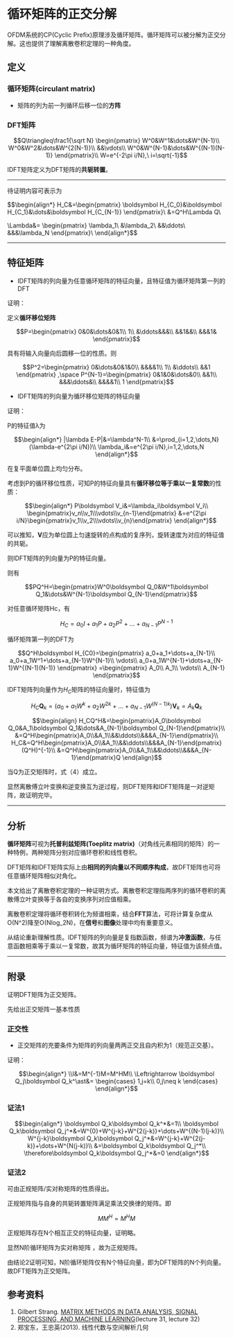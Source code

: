 # 循环矩阵的正交分解

OFDM系统的CP(Cyclic Prefix)原理涉及循环矩阵。循环矩阵可以被分解为正交分解。这也提供了理解离散卷积定理的一种角度。

## 定义

### 循环矩阵(circulant matrix)

- 矩阵的列为前一列循环后移一位的**方阵**

### DFT矩阵

$$Q\triangleq\frac1{\sqrt N}
\begin{pmatrix}
W^0&W^1&\dots&W^{N-1}\\
W^0&W^2&\dots&W^{2(N-1)}\\
&&\vdots\\
W^0&W^{N-1}&\dots&W^{(N-1)(N-1)}
\end{pmatrix}\\
W=e^{-2\pi i/N},\ i=\sqrt{-1}$$

IDFT矩阵定义为DFT矩阵的**共轭转置**。

---

待证明内容可表示为

$$\begin{align*}
H_C&=\begin{pmatrix}
\boldsymbol H_{C_0}&\boldsymbol H_{C_1}&\dots&\boldsymbol H_{C_{N-1}}
\end{pmatrix}\\
&=Q^H\Lambda Q\\

\Lambda&=
\begin{pmatrix}
\lambda_1\\
&\lambda_2\\
&&\ddots\\
&&&\lambda_N
\end{pmatrix}\\
\end{align*}$$

---

## 特征矩阵

- IDFT矩阵的列向量为任意循环矩阵的特征向量，且特征值为循环矩阵第一列的DFT

证明：

定义**循环移位矩阵**

$$P=\begin{pmatrix}
0&0&\dots&0&1\\
1\\
&\ddots&&&\\
&&1&&\\
&&&1&
\end{pmatrix}$$

具有将输入向量向后圆移一位的性质。则

$$P^2=\begin{pmatrix}
0&\dots&0&1&0\\
&&&&1\\
1\\
&\ddots\\
&&1
\end{pmatrix}
,\space
P^{N-1}=\begin{pmatrix}
0&1&0&\dots&0\\
&&1\\
&&&\ddots&\\
&&&&1\\
1
\end{pmatrix}$$

- IDFT矩阵的列向量为循环移位矩阵的特征向量

证明：

P的特征值λ为

$$\begin{align*}
|\lambda E-P|&=\lambda^N-1\\
&=\prod_{i=1,2,\dots,N}(\lambda-e^{2\pi i/N})\\
\lambda_i&=e^{2\pi i/N},i=1,2,\dots,N
\end{align*}$$

在复平面单位圆上均匀分布。

考虑到P的循环移位性质，可知P的特征向量具有**循环移位等于乘以一复常数**的性质：

$$\begin{align*}
P\boldsymbol V_i&=\lambda_i\boldsymbol V_i\\
\begin{pmatrix}v_n\\v_1\\\vdots\\v_{n-1}\end{pmatrix}
&=e^{2\pi i/N}\begin{pmatrix}v_1\\v_2\\\vdots\\v_{n}\end{pmatrix}
\end{align*}$$

可以推知，**V**应为单位圆上匀速旋转的点构成的复序列，旋转速度为对应的特征值的共轭。

则IDFT矩阵的列向量为P的特征向量。

则有

$$PQ^H=\begin{pmatrix}W^0\boldsymbol Q_0&W^1\boldsymbol Q_1&\dots&W^{N-1}\boldsymbol Q_{N-1}\end{pmatrix}$$

对任意循环矩阵Hc，有

$$H_C=a_0I+a_1P+a_2P^2+\dots+a_{N-1}P^{N-1}$$

循环矩阵第一列的DFT为

$$Q^H\boldsymbol H_{C0}=\begin{pmatrix}
a_0+a_1+\dots+a_{N-1}\\
a_0+a_1W^1+\dots+a_{N-1}W^{N-1}\\
\vdots\\
a_0+a_1W^{N-1}+\dots+a_{N-1}W^{(N-1)(N-1)}
\end{pmatrix}
=\begin{pmatrix}
A_0\\ A_1\\ \vdots\\ A_{N-1}
\end{pmatrix}$$

IDFT矩阵列向量作为$H_C$矩阵的特征向量时，特征值为

$$H_C\boldsymbol Q_{k}=(a_0+a_1W^k+a_2W^{2k}+\dots+a_{N-1}W^{(N-1)k})\boldsymbol V_k
=A_k\boldsymbol Q_k$$

$$\begin{align}
H_CQ^H&=\begin{pmatrix}A_0\boldsymbol Q_0&A_1\boldsymbol Q_1&\dots&A_{N-1}\boldsymbol Q_{N-1}\end{pmatrix}\\
&=Q^H\begin{pmatrix}A_0\\&A_1\\&&\ddots\\&&&A_{N-1}\end{pmatrix}\\
H_C&=Q^H\begin{pmatrix}A_0\\&A_1\\&&\ddots\\&&&A_{N-1}\end{pmatrix}(Q^H)^{-1}\\
&=Q^H\begin{pmatrix}A_0\\&A_1\\&&\ddots\\&&&A_{N-1}\end{pmatrix}Q
\end{align}$$

当Q为正交矩阵时，式（4）成立。

显然离散傅立叶变换和逆变换互为逆过程，则DFT矩阵和IDFT矩阵是一对逆矩阵，故证明完毕。

---

## 分析

**循环矩阵**可视为**托普利兹矩阵(Toeplitz matrix)**（对角线元素相同的矩阵）的一种特例，两种矩阵分别对应循环卷积和线性卷积。

DFT矩阵和IDFT矩阵实际上由**相同的列向量以不同顺序构成**，故DFT矩阵也可将任意循环矩阵相似对角化。

本文给出了离散卷积定理的一种证明方式。离散卷积定理指两序列的循环卷积的离散傅立叶变换等于各自的变换序列对应值相乘。

离散卷积定理将循环卷积转化为频谱相乘，结合**FFT**算法，可将计算复杂度从O(N^2)降至O(Nlog_2N)，在**信号**和**图像**处理中均有重要意义。

从结论重新理解性质。IDFT矩阵的列向量是复指数函数，频谱为**冲激函数**，与任意函数相乘等于乘以一复常数，故其为循环矩阵的特征向量，特征值为该频点值。

---

## 附录

证明DFT矩阵为正交矩阵。

先给出正交矩阵一基本性质

### 正交性

- 正交矩阵的充要条件为矩阵的列向量两两正交且自内积为1（规范正交基）。

证明：

$$\begin{align*}
\\I&=M^{-1}M=M^HM\\
\Leftrightarrow \boldsymbol Q_j\boldsymbol Q_k^\ast&=
\begin{cases}
1,j=k\\
0,j\neq k
\end{cases}
\end{align*}$$

### 证法1

$$\begin{align*}
\boldsymbol Q_k\boldsymbol Q_k^*&=1\\
\boldsymbol Q_k\boldsymbol Q_j^*&=W^{0}+W^{j-k}+W^{2(j-k)}+\dots+W^{(N-1)(j-k)}\\
W^{j-k}\boldsymbol Q_k\boldsymbol Q_j^*&=W^{j-k}+W^{2(j-k)}+\dots+W^{N(j-k)}\\
&=\boldsymbol Q_k\boldsymbol Q_j^*\\
\therefore\boldsymbol Q_k\boldsymbol Q_j^*&=0
\end{align*}$$

### 证法2

可由正规矩阵/实对称矩阵的性质得出。

正规矩阵指与自身的共轭转置矩阵满足乘法交换律的矩阵。即

$$MM^H=M^HM$$

正规矩阵存在N个相互正交的特征向量，证明略。

显然N阶循环矩阵为实对称矩阵 ，故为正规矩阵。

由结论2证明可知，N阶循环矩阵仅有N个特征向量，即为DFT矩阵的N个列向量。故DFT矩阵为正交矩阵。

## 参考资料

1. Gilbert Strang. [MATRIX METHODS IN DATA ANALYSIS, SIGNAL PROCESSING, AND MACHINE LEARNING](https://ocw.mit.edu/courses/18-065-matrix-methods-in-data-analysis-signal-processing-and-machine-learning-spring-2018/)(lecture 31, lecture 32)
2. 郑宝东，王忠英(2013). 线性代数与空间解析几何
